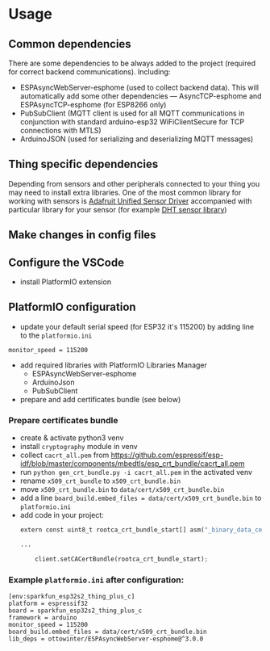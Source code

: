 # Usage
## Common dependencies
There are some dependencies to be always added to the project (required for correct backend communications). Including:
- ESPAsyncWebServer-esphome (used to collect backend data). This will automatically add some other dependencies — AsyncTCP-esphome and ESPAsyncTCP-esphome (for ESP8266 only)
- PubSubClient (MQTT client is used for all MQTT communications in conjunction with standard arduino-esp32 WiFiClientSecure for TCP connections with MTLS)
- ArduinoJSON (used for serializing and deserializing MQTT messages)
## Thing specific dependencies
Depending from sensors and other peripherals connected to your thing you may need to install extra libraries. One of the most common library for working with sensors is [Adafruit Unified Sensor Driver](https://github.com/adafruit/Adafruit_Sensor) accompanied with particular library for your sensor (for example [DHT sensor library](https://github.com/adafruit/DHT-sensor-library))


## Make changes in config files


## Configure the VSCode
- install PlatformIO extension

## PlatformIO configuration
- update your default serial speed (for ESP32 it's 115200) by adding line to the `platformio.ini`
```
monitor_speed = 115200
```
- add required libraries with PlatformIO Libraries Manager
    - ESPAsyncWebServer-esphome
    - ArduinoJson
    - PubSubClient
- prepare and add certificates bundle (see below)

### Prepare certificates bundle
- create & activate python3 venv
- install `cryptography` module in venv
- collect `cacrt_all.pem` from https://github.com/espressif/esp-idf/blob/master/components/mbedtls/esp_crt_bundle/cacrt_all.pem
- run `python gen_crt_bundle.py -i cacrt_all.pem` in the activated venv
- rename `x509_crt_bundle` to `x509_crt_bundle.bin`
- move `x509_crt_bundle.bin` to `data/cert/x509_crt_bundle.bin`
- add a line `board_build.embed_files = data/cert/x509_crt_bundle.bin` to `platformio.ini`
- add code in your project:
    ```python
    extern const uint8_t rootca_crt_bundle_start[] asm("_binary_data_cert_x509_crt_bundle_bin_start");

    ...

        client.setCACertBundle(rootca_crt_bundle_start);

    ```

### Example `platformio.ini` after configuration:
```
[env:sparkfun_esp32s2_thing_plus_c]
platform = espressif32
board = sparkfun_esp32s2_thing_plus_c
framework = arduino
monitor_speed = 115200
board_build.embed_files = data/cert/x509_crt_bundle.bin
lib_deps = ottowinter/ESPAsyncWebServer-esphome@^3.0.0
```
